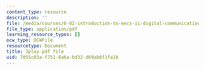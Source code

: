 ```yaml
---
content_type: resource
description: ''
file: /media/courses/6-02-introduction-to-eecs-ii-digital-communication-systems-fall-2012/7055c83af7518a6abd32d69ab6f1fa18_2QxgN2ugcMY.pdf
file_type: application/pdf
learning_resource_types: []
ocw_type: OCWFile
resourcetype: Document
title: 3play pdf file
uid: 7055c83a-f751-8a6a-bd32-d69ab6f1fa18
---
```

